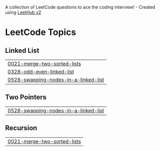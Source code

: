 A collection of LeetCode questions to ace the coding interview! - Created using [LeetHub v2](https://github.com/arunbhardwaj/LeetHub-2.0)
<!---LeetCode Topics Start-->
# LeetCode Topics
## Linked List
|  |
| ------- |
| [0021-merge-two-sorted-lists](https://github.com/keerthanaradjendirane/javaleetcode/tree/master/0021-merge-two-sorted-lists) |
| [0328-odd-even-linked-list](https://github.com/keerthanaradjendirane/javaleetcode/tree/master/0328-odd-even-linked-list) |
| [0528-swapping-nodes-in-a-linked-list](https://github.com/keerthanaradjendirane/javaleetcode/tree/master/0528-swapping-nodes-in-a-linked-list) |
## Two Pointers
|  |
| ------- |
| [0528-swapping-nodes-in-a-linked-list](https://github.com/keerthanaradjendirane/javaleetcode/tree/master/0528-swapping-nodes-in-a-linked-list) |
## Recursion
|  |
| ------- |
| [0021-merge-two-sorted-lists](https://github.com/keerthanaradjendirane/javaleetcode/tree/master/0021-merge-two-sorted-lists) |
<!---LeetCode Topics End-->